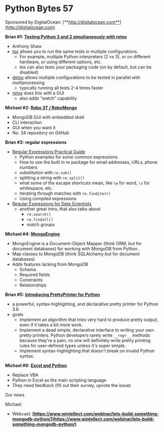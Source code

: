 # Python Bytes 57
Sponsored by DigitalOcean: [**http://digitalocean.com**](http://digitalocean.com)

**Brian #1:** [**Testing Python 3 and 2 simultaneously with retox**](https://medium.com/@anthonypjshaw/testing-python-3-and-2-simultaneously-with-retox-3e7c4b41453f)

- Anthony Shaw
- [tox](https://tox.readthedocs.io/en/latest/) allows you to run the same tests in multiple configurations.
  - For example, multiple Python interpreters (2 vs 3), or on different hardware, or using different options, etc.
  - tox can also tests your packaging code (on by default, but can be disabled)
- [detox](https://pypi.python.org/pypi/detox) allows multiple configurations to be tested in parallel with multiprocessing
  - typically running all tests 2-4 times faster
- [retox](https://github.com/tonybaloney/retox) does this with a GUI
  - also adds “watch” capability

**Michael #2:** [**Robo 3T / RoboMongo**](https://robomongo.org/)

- MongoDB GUI with embedded shell
- CLI interaction
- GUI when you want it
- No. 34 repository on GitHub

**Brian #3:** **regular expressions**

- [Regular Expressions Practical Guide](http://devarea.com/python-regular-expressions-practical-guide)
  - Python examples for some common expressions
  - How to use the built in re package for email addresses, URLs, phone numbers
  - substitution with `re.sub()`
  - splitting a string with `re.split()`
  - what some of the escape shortcuts mean, like `\w` for word, `\s` for whitespace, etc.
  - iterating through matches with `re.finditer()`
  - Using compiled expressions
- [Regular Expressions for Data Scientists](https://www.dataquest.io/blog/regular-expressions-data-scientists/)
  - another great intro, that also talks about:
    - `re.search()`
    - `re.findall()`
    - match groups

**Michael #4:** [**MongoEngine**](http://mongoengine.org/)

- MongoEngine is a Document-Object Mapper (think ORM, but for document databases) for working with MongoDB from Python.
- Map classes to MongoDB (think SQLAlchemy but for document databases)
- Adds features lacking from MongoDB
  - Schema
  - Required fields
  - Constraints
  - Relationships

**Brian #5:** [**Introducing PrettyPrinter for Python**](http://tommikaikkonen.github.io/introducing-prettyprinter-for-python/)

- a powerful, syntax-highlighting, and declarative pretty printer for Python 3.6
- goals
  - Implement an algorithm that tries very hard to produce pretty output, even if it takes a bit more work.
  - Implement a dead simple, declarative interface to writing your own pretty printers. Python developers rarely write `__repr__` methods because they're a pain; no one will definitely write pretty printing rules for user-defined types unless it's super simple.
  - Implement syntax-highlighting that doesn't break on invalid Python syntax.

**Michael #6:** [**Excel and Python**](https://excel.uservoice.com/forums/304921-excel-for-windows-desktop-application/suggestions/10549005-python-as-an-excel-scripting-language)

- Replace VBA
- Python in Excel as the main scripting language
- They need feedback (fill out their survey, upvote the issue)

Our news

Michael: 
* Webcast: **[https://www.wintellect.com/webinar/lets-build-something-mongodb-python/](https://www.wintellect.com/webinar/lets-build-something-mongodb-python/)**


